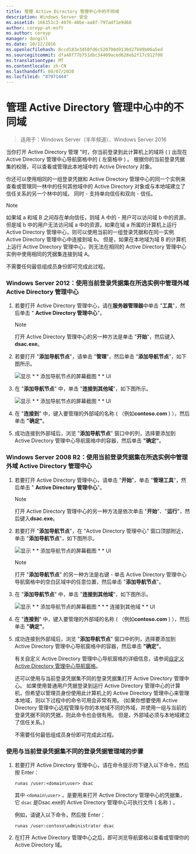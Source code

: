 ```yaml
---
title: 管理 Active Directory 管理中心中的不同域
description: Windows Server 安全
ms.assetid: 166351c3-4076-48be-aa8f-797adf1e9d68
author: coreyp-at-msft
ms.author: coreyp
manager: dongill
ms.date: 10/12/2016
ms.openlocfilehash: 8ccd183e3450fd6c520790d9130d27b99b06a5ed
ms.sourcegitcommit: dfa48f77b751dbc34409aced628eb2f17c912f08
ms.translationtype: MT
ms.contentlocale: zh-CN
ms.lasthandoff: 08/07/2020
ms.locfileid: "87971444"
---
```

# <a name="manage-different-domains-in-active-directory-administrative-center"></a>管理 Active Directory 管理中心中的不同域

>适用于：Windows Server（半年频道）、Windows Server 2016

  当你打开 Active Directory 管理 "时，你当前登录到此计算机上的域将 \( \) 出现在 Active Directory 管理中心导航窗格中的 \( 左窗格中 \) 。 根据你的当前登录凭据集的权限，可以查看或管理此本地域中的 Active Directory 对象。

 你还可以使用相同的一组登录凭据和 Active Directory 管理中心的同一个实例来查看或管理同一林中的任何其他域中的 Active Directory 对象或与本地域建立了信任关系的另一个林中的域。 同时 \- 支持单向信任和双向 \- 信任。

> [!NOTE]
>  如果域 a 和域 B 之间存在单向信任，则域 A 中的 \- 用户可以访问域 b 中的资源，但是域 b 中的用户无法访问域 a 中的资源，如果在域 a 所属的计算机上运行 Active Directory 管理中心，则可以使用当前的一组登录凭据和在同一实例 Active Directory 管理中心中连接到域 b。 但是，如果在本地域为域 B 的计算机上运行 Active Directory 管理中心，则无法在相同的 Active Directory 管理中心实例中使用相同的凭据集连接到域 A。

 不需要任何最低组成员身份即可完成此过程。

### <a name="windows-server-2012-to-manage-a-foreign-domain-in-the-selected-instance-of-active-directory-administrative-center-using-the-current-set-of-logon-credentials"></a>Windows Server 2012：使用当前登录凭据集在所选实例中管理外域 Active Directory 管理中心

1.  若要打开 Active Directory 管理中心，请在**服务器管理器**中单击 "**工具**"，然后单击 " **Active Directory 管理中心**"。

    > [!NOTE]
    >  打开 Active Directory 管理中心的另一种方法是单击 "**开始**"，然后键入**dsac.exe**。

2.  若要打开 "**添加导航节点**"，请单击 "**管理**"，然后单击 "**添加导航节点**"，如下图所示。

     ![显示 * * 添加导航节点的屏幕截图 * * UI](media/ADDS_ADACAddNavNode.gif)

3.  在 "**添加导航节点**" 中，单击 "**连接到其他域**"，如下图所示。

     ![显示 * * 添加导航节点的屏幕截图 * * UI](media/ADDS_ADACConnectToDomain.gif)

4.  在 "**连接到**" 中，键入要管理的外部域的名称 \( （例如**contoso.com** \) ），然后单击 **"确定"**。

5.  成功连接到外部域后，浏览 "**添加导航节点**" 窗口中的列，选择要添加到 Active Directory 管理中心导航窗格中的容器，然后单击 **"确定"**。

### <a name="windows-server-2008-r2-to-manage-a-foreign-domain-in-the-selected-instance-of-active-directory-administrative-center-using-the-current-set-of-logon-credentials"></a>Windows Server 2008 R2：使用当前登录凭据集在所选实例中管理外域 Active Directory 管理中心

1. 若要打开 Active Directory 管理中心，请单击 "**开始**"，单击 "**管理工具**"，然后单击 " **Active Directory 管理中心**"。

   > [!NOTE]
   >  打开 Active Directory 管理中心的另一种方法是依次单击 "**开始**"、"**运行**"，然后键入**dsac.exe**。

2. 若要打开 "**添加导航节点**"，在 "Active Directory 管理中心" 窗口顶部附近，单击 "**添加导航节点**"，如下图所示。

    ![显示 * * 添加导航节点的屏幕截图 * * UI](media/click_add_nav_nodes.gif)

   > [!NOTE]
   >  打开 "**添加导航节点**" 的另一种方法是右键 \- 单击 Active Directory 管理中心导航窗格中的空白区域中的任意位置，然后单击 "**添加导航节点**"。

3. 在 "**添加导航节点**" 中，单击 "**连接到其他域**"，如下图所示。

    ![显示 * * 添加导航节点的屏幕截图 * * * 连接到其他域 * * UI](media/add_nav_nodes.gif)

4. 在 "**连接到**" 中，键入要管理的外部域的名称 \( （例如**contoso.com** \) ），然后单击 **"确定"**。

5. 成功连接到外部域后，浏览 "**添加导航节点**" 窗口中的列，选择要添加到 Active Directory 管理中心导航窗格中的容器，然后单击 **"确定"**。

   有关自定义 Active Directory 管理中心导航窗格的详细信息，请参阅[自定义 Active Directory 管理中心导航窗格](customize-the-active-directory-administrative-center-navigation-pane.md)。

   还可以使用与当前登录凭据集不同的登录凭据集打开 Active Directory 管理中心。 如果使用普通用户凭据登录到运行 Active Directory 管理中心的计算机，但希望以管理员身份使用此计算机上的 Active Directory 管理中心来管理本地域，则以下过程中的命令可用会非常有用。 \(如果你想要使用 Active Directory 管理中心远程管理与你的本地域不同的外域，并使用一组与当前的登录凭据不同的凭据，则此命令也会很有用。 但是，外部域必须与本地域建立了信任关系。\)

   不需要任何最低组成员身份即可完成此过程。

### <a name="to-manage-a-domain-using-logon-credentials-that-are-different-from-the-current-set-of-logon-credentials"></a>使用与当前登录凭据集不同的登录凭据管理域的步骤

1.  若要打开 Active Directory 管理中心，请在命令提示符下键入以下命令，然后按 Enter：

     `runas /user:<domain\user> dsac`

     其中 `<domain\user>` ，是要用来打开 Active Directory 管理中心的凭据集，它 `dsac` 是Dsac.exe的 Active Directory 管理中心可执行文件 \( 名称 \) 。

     例如，请键入以下命令，然后按 Enter：

     `runas /user:contoso\administrator dsac`

2.  在打开 Active Directory 管理中心之后，即可浏览导航窗格以查看或管理你的 Active Directory 域。




